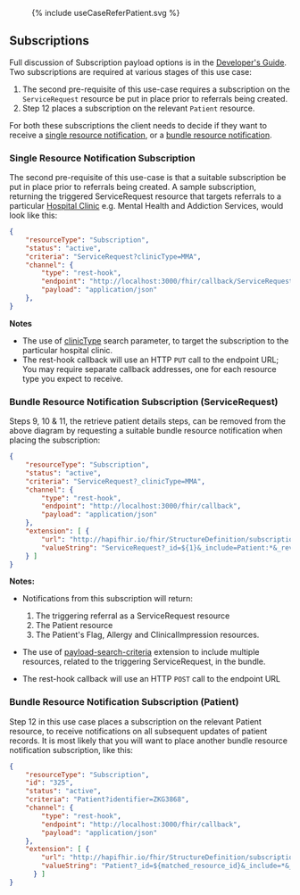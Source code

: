 
<figure>
{% include useCaseReferPatient.svg %}
</figure>

## Subscriptions
Full discussion of Subscription payload options is in the [Developer's Guide](./devGuide-Subscriptions.html). 
Two subscriptions are required at various stages of this use case:
1. The second pre-requisite of this use-case requires a subscription on the `ServiceRequest` resource be put in place prior to referrals being created.
2. Step 12 places a subscription on the relevant `Patient` resource.

For both these subscriptions the client needs to decide if they want to receive a [single resource notification](#bundle-resource-notification-subscription-servicerequest), or a [bundle resource notification](#bundle-resource-notification-subscription-patient).

### Single Resource Notification Subscription
The second pre-requisite of this use-case is that a suitable subscription be put in place prior
to referrals being created.  A sample subscription, returning the triggered ServiceRequest resource that targets referrals to a particular [Hospital Clinic](./ValueSet-nzcr-clinic-vs.html) e.g.  Mental Health and Addiction Services, would look like this:

```json
{
    "resourceType": "Subscription",
    "status": "active",
    "criteria": "ServiceRequest?clinicType=MMA",
    "channel": {
        "type": "rest-hook",
        "endpoint": "http://localhost:3000/fhir/callback/ServiceRequest",
        "payload": "application/json"
    },
}
```
**Notes**
* The use of [clinicType](SearchParameter-nzcr-referral-clinic-type.html) search parameter, to target the subscription to the particular hospital clinic.
* The rest-hook callback will use an HTTP `PUT` call to the endpoint URL;  You may require separate callback addresses, one for each resource type you expect to receive.

### Bundle Resource Notification Subscription (ServiceRequest)
Steps 9, 10 & 11, the retrieve patient details steps, can be removed from the above diagram by requesting a suitable bundle resource notification when placing the subscription:

```json
{
    "resourceType": "Subscription",
    "status": "active",
    "criteria": "ServiceRequest?_clinicType=MMA",
    "channel": {
        "type": "rest-hook",
        "endpoint": "http://localhost:3000/fhir/callback",
        "payload": "application/json"
    },
    "extension": [ {
        "url": "http://hapifhir.io/fhir/StructureDefinition/subscription-payload-search-criteria",
        "valueString": "ServiceRequest?_id=${1}&_include=Patient:*&_revinclude:iterate=AllergyIntolerance:*&_revinclude:iterate=Flag:*&_revinclude:iterate=ClinicalImpression:*"
    } ]
}
```

**Notes:**
* Notifications from this subscription will return:
  1. The triggering referral as a ServiceRequest resource
  2. The Patient resource
  3. The Patient's Flag, Allergy and ClinicalImpression resources.

* The use of [payload-search-criteria](https://smilecdr.com/docs/subscription/delivery.html#payload-search-result-mode) extension to include multiple resources, related to the triggering ServiceRequest, in the bundle.
* The rest-hook callback will use an HTTP `POST` call to the endpoint URL

### Bundle Resource Notification Subscription (Patient)

Step 12 in this use case places a subscription on the relevant Patient resource, to receive notifications on all subsequent updates of patient records.
It is most likely that you will want to place another bundle resource notification subscription, like this:

```json
{
    "resourceType": "Subscription",
    "id": "325",
    "status": "active",
    "criteria": "Patient?identifier=ZKG3868",
    "channel": {
        "type": "rest-hook",
        "endpoint": "http://localhost:3000/fhir/callback",
        "payload": "application/json"
    },
    "extension": [ {
        "url": "http://hapifhir.io/fhir/StructureDefinition/subscription-payload-search-criteria",
        "valueString": "Patient?_id=${matched_resource_id}&_include=*&_revinclude=Flag:*&_revinclude=AllergyIntolerance:*&_revinclude=ClinicalImpression:*&_revinclude=ServiceRequest:*"
      } ]
}
```